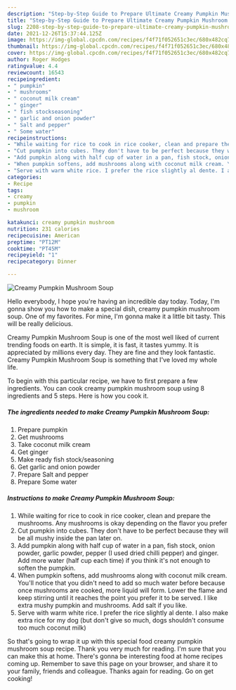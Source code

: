 ```yaml
---
description: "Step-by-Step Guide to Prepare Ultimate Creamy Pumpkin Mushroom Soup"
title: "Step-by-Step Guide to Prepare Ultimate Creamy Pumpkin Mushroom Soup"
slug: 2208-step-by-step-guide-to-prepare-ultimate-creamy-pumpkin-mushroom-soup
date: 2021-12-26T15:37:44.125Z
image: https://img-global.cpcdn.com/recipes/f4f71f052651c3ec/680x482cq70/creamy-pumpkin-mushroom-soup-recipe-main-photo.jpg
thumbnail: https://img-global.cpcdn.com/recipes/f4f71f052651c3ec/680x482cq70/creamy-pumpkin-mushroom-soup-recipe-main-photo.jpg
cover: https://img-global.cpcdn.com/recipes/f4f71f052651c3ec/680x482cq70/creamy-pumpkin-mushroom-soup-recipe-main-photo.jpg
author: Roger Hodges
ratingvalue: 4.4
reviewcount: 16543
recipeingredient:
- " pumpkin"
- " mushrooms"
- " coconut milk cream"
- " ginger"
- " fish stockseasoning"
- " garlic and onion powder"
- " Salt and pepper"
- " Some water"
recipeinstructions:
- "While waiting for rice to cook in rice cooker, clean and prepare the mushrooms. Any mushrooms is okay depending on the flavor you prefer"
- "Cut pumpkin into cubes. They don't have to be perfect because they will be all mushy inside the pan later on."
- "Add pumpkin along with half cup of water in a pan, fish stock, onion powder, garlic powder, pepper (I used dried chilli pepper) and ginger. Add more water (half cup each time) if you think it's not enough to soften the pumpkin."
- "When pumpkin softens, add mushrooms along with coconut milk cream. You'll notice that you didn't need to add so much water before because once mushrooms are cooked, more liquid will form. Lower the flame and keep stirring until it reaches the point you prefer it to be served. I like extra mushy pumpkin and mushrooms. Add salt if you like."
- "Serve with warm white rice. I prefer the rice slightly al dente. I also make extra rice for my dog (but don't give so much, dogs shouldn't consume too much coconut milk)"
categories:
- Recipe
tags:
- creamy
- pumpkin
- mushroom

katakunci: creamy pumpkin mushroom 
nutrition: 231 calories
recipecuisine: American
preptime: "PT12M"
cooktime: "PT45M"
recipeyield: "1"
recipecategory: Dinner

---
```



![Creamy Pumpkin Mushroom Soup](https://img-global.cpcdn.com/recipes/f4f71f052651c3ec/680x482cq70/creamy-pumpkin-mushroom-soup-recipe-main-photo.jpg)

Hello everybody, I hope you're having an incredible day today. Today, I'm gonna show you how to make a special dish, creamy pumpkin mushroom soup. One of my favorites. For mine, I'm gonna make it a little bit tasty. This will be really delicious.



Creamy Pumpkin Mushroom Soup is one of the most well liked of current trending foods on earth. It is simple, it is fast, it tastes yummy. It is appreciated by millions every day. They are fine and they look fantastic. Creamy Pumpkin Mushroom Soup is something that I've loved my whole life.


To begin with this particular recipe, we have to first prepare a few ingredients. You can cook creamy pumpkin mushroom soup using 8 ingredients and 5 steps. Here is how you cook it.

<!--inarticleads1-->

##### The ingredients needed to make Creamy Pumpkin Mushroom Soup:

1. Prepare  pumpkin
1. Get  mushrooms
1. Take  coconut milk cream
1. Get  ginger
1. Make ready  fish stock/seasoning
1. Get  garlic and onion powder
1. Prepare  Salt and pepper
1. Prepare  Some water




<!--inarticleads2-->

##### Instructions to make Creamy Pumpkin Mushroom Soup:

1. While waiting for rice to cook in rice cooker, clean and prepare the mushrooms. Any mushrooms is okay depending on the flavor you prefer
1. Cut pumpkin into cubes. They don't have to be perfect because they will be all mushy inside the pan later on.
1. Add pumpkin along with half cup of water in a pan, fish stock, onion powder, garlic powder, pepper (I used dried chilli pepper) and ginger. Add more water (half cup each time) if you think it's not enough to soften the pumpkin.
1. When pumpkin softens, add mushrooms along with coconut milk cream. You'll notice that you didn't need to add so much water before because once mushrooms are cooked, more liquid will form. Lower the flame and keep stirring until it reaches the point you prefer it to be served. I like extra mushy pumpkin and mushrooms. Add salt if you like.
1. Serve with warm white rice. I prefer the rice slightly al dente. I also make extra rice for my dog (but don't give so much, dogs shouldn't consume too much coconut milk)




So that's going to wrap it up with this special food creamy pumpkin mushroom soup recipe. Thank you very much for reading. I'm sure that you can make this at home. There's gonna be interesting food at home recipes coming up. Remember to save this page on your browser, and share it to your family, friends and colleague. Thanks again for reading. Go on get cooking!

